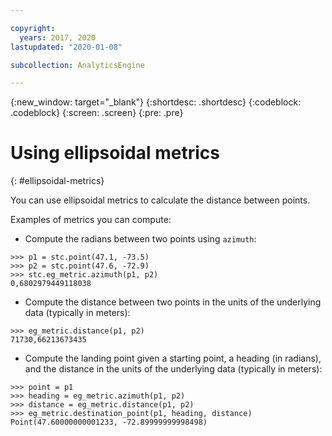 ```yaml
---

copyright:
  years: 2017, 2020
lastupdated: "2020-01-08"

subcollection: AnalyticsEngine

---
```


<!-- Attribute definitions -->
{:new_window: target="_blank"}
{:shortdesc: .shortdesc}
{:codeblock: .codeblock}
{:screen: .screen}
{:pre: .pre}

# Using ellipsoidal metrics
{: #ellipsoidal-metrics}

You can use ellipsoidal metrics to calculate the distance between points.

Examples of metrics you can compute:

- Compute the radians between two points using `azimuth`:
```
>>> p1 = stc.point(47.1, -73.5)
>>> p2 = stc.point(47.6, -72.9)
>>> stc.eg_metric.azimuth(p1, p2)
0,6802979449118038
```

- Compute the distance between two points in the units of the underlying data (typically in meters):
```
>>> eg_metric.distance(p1, p2)
71730,66213673435
```
- Compute the landing point given a starting point, a heading (in radians), and the distance in the units of the underlying data (typically in meters):
```
>>> point = p1
>>> heading = eg_metric.azimuth(p1, p2)
>>> distance = eg_metric.distance(p1, p2)
>>> eg_metric.destination_point(p1, heading, distance)
Point(47.60000000001233, -72.89999999998498)
```
